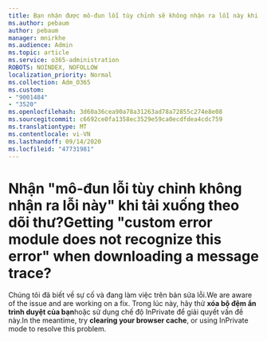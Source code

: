 ```yaml
---
title: Bạn nhận được mô-đun lỗi tùy chỉnh sẽ không nhận ra lỗi này khi tải xuống theo dõi thư?
ms.author: pebaum
author: pebaum
manager: mnirkhe
ms.audience: Admin
ms.topic: article
ms.service: o365-administration
ROBOTS: NOINDEX, NOFOLLOW
localization_priority: Normal
ms.collection: Adm_O365
ms.custom:
- "9001484"
- "3520"
ms.openlocfilehash: 3d60a36cea90a78a31263ad78a72855c274e8e08
ms.sourcegitcommit: c6692ce0fa1358ec3529e59ca0ecdfdea4cdc759
ms.translationtype: MT
ms.contentlocale: vi-VN
ms.lasthandoff: 09/14/2020
ms.locfileid: "47731981"
---
```

# <a name="getting-custom-error-module-does-not-recognize-this-error-when-downloading-a-message-trace"></a><span data-ttu-id="e80a1-102">Nhận "mô-đun lỗi tùy chỉnh không nhận ra lỗi này" khi tải xuống theo dõi thư?</span><span class="sxs-lookup"><span data-stu-id="e80a1-102">Getting "custom error module does not recognize this error" when downloading a message trace?</span></span>

<span data-ttu-id="e80a1-103">Chúng tôi đã biết về sự cố và đang làm việc trên bản sửa lỗi.</span><span class="sxs-lookup"><span data-stu-id="e80a1-103">We are aware of the issue and are working on a fix.</span></span>  <span data-ttu-id="e80a1-104">Trong lúc này, hãy thử **xóa bộ đệm ẩn trình duyệt của bạn**hoặc sử dụng chế độ InPrivate để giải quyết vấn đề này.</span><span class="sxs-lookup"><span data-stu-id="e80a1-104">In the meantime, try **clearing your browser cache**, or using InPrivate mode to resolve this problem.</span></span>